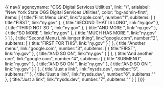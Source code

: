 {{ nav({ 
    agencyname: "OGS Digital Services Utilities",
    link: "/",
    arialabel: "New York State OGS Digital Services Utilities",
    color: "bg-admin-first",
    items: [
      {
        title:"First Menu Link",
        link:"apple.com",
        number:"1",
        subitems: [
          {
            title:"FIRST",
            link:"ny.gov"
          },
          {
            title:"SECOND THAT IS LONG",
            link:"ny.gov"
          },
          {
            title:"THIRD NOT SO ",
            link:"ny.gov"
          },
          {
            title:"AND MORE ",
            link:"ny.gov"
          },
          {
            title:"SO MORE ",
            link:"ny.gov"
          },
          {
            title:"MUCH HAS MORE ",
            link:"ny.gov"
          }
        ]
      },
      {
        title:"Second Menu Link longer thing",
        link:"google.com",
        number:"2",
        subitems: [
          {
            title:"FIRST FOR THIS",
            link:"ny.gov"
          }
        ]
      },
      {
        title:"Another menu",
        link:"google.com",
        number:"3",
        subitems: [
          {
            title:"FIRST",
            link:"ny.gov"
          },
          {
            title:"AND SO ON",
            link:"ny.gov"
          }
        ]
      },
      {
        title:"And another one",
        link:"google.com",
        number:"4",
        subitems: [
          {
            title:"SUBMENU",
            link:"ny.gov"
          },
          {
            title:"AND SO ON ",
            link:"ny.gov"
          },
          {
            title:"AND SO ON ",
            link:"ny.gov"
          }
        ]
      },
      {
        title:"Just a link",
        link:"nysds.dev",
        number:"5",
        subitems:""
      },
      {
        title:"Just a link",
        link:"nysds.dev",
        number:"6",
        subitems:""
      },
      {
        title:"Just a link",
        link:"nysds.dev",
        number:"7",
        subitems:""
      }
    ]
      })}}